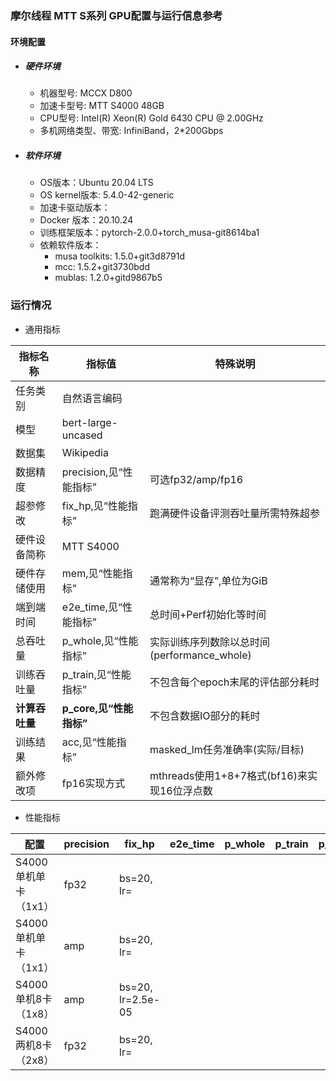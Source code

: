 ### 摩尔线程 MTT S系列 GPU配置与运行信息参考
#### 环境配置
- ##### 硬件环境
    - 机器型号: MCCX D800
    - 加速卡型号: MTT S4000 48GB
    - CPU型号: Intel(R) Xeon(R) Gold 6430 CPU @ 2.00GHz
    - 多机网络类型、带宽: InfiniBand，2*200Gbps
- ##### 软件环境
   - OS版本：Ubuntu 20.04 LTS
   - OS kernel版本: 5.4.0-42-generic
   - 加速卡驱动版本：
   - Docker 版本：20.10.24
   - 训练框架版本：pytorch-2.0.0+torch_musa-git8614ba1
   - 依赖软件版本：
     - musa toolkits: 1.5.0+git3d8791d
     - mcc: 1.5.2+git3730bdd
     - mublas: 1.2.0+gitd9867b5

### 运行情况

* 通用指标

| 指标名称       | 指标值                  | 特殊说明                              |
| -------------- | ----------------------- | ------------------------------------- |
| 任务类别       | 自然语言编码          |                                       |
| 模型           | bert-large-uncased |                                       |
| 数据集         | Wikipedia   |                                       |
| 数据精度       | precision,见“性能指标”  | 可选fp32/amp/fp16                     |
| 超参修改 | fix_hp,见“性能指标” | 跑满硬件设备评测吞吐量所需特殊超参 |
| 硬件设备简称   | MTT S4000             |                                       |
| 硬件存储使用   | mem,见“性能指标”        | 通常称为“显存”,单位为GiB              |
| 端到端时间     | e2e_time,见“性能指标”   | 总时间+Perf初始化等时间               |
| 总吞吐量       | p_whole,见“性能指标”    | 实际训练序列数除以总时间(performance_whole) |
| 训练吞吐量     | p_train,见“性能指标”    | 不包含每个epoch末尾的评估部分耗时     |
| **计算吞吐量** | **p_core,见“性能指标”** | 不包含数据IO部分的耗时      |
| 训练结果       | acc,见“性能指标”        | masked_lm任务准确率(实际/目标) |
| 额外修改项     | fp16实现方式 | mthreads使用1+8+7格式(bf16)来实现16位浮点数 |

* 性能指标

| 配置               | precision | fix_hp | e2e_time | p_whole | p_train | p_core | acc  | mem |
| ------------------ | --------- | ---- | ---- | ---- | ---- | ---- |  ---- | ---- |
| S4000单机单卡（1x1） | fp32 | bs=20, lr= |  |  |  |  |  | /48.0 |
| S4000单机单卡（1x1） | amp | bs=20, lr= |  |  |  |  |  | /48.0 |
| S4000单机8卡（1x8） | amp | bs=20, lr=2.5e-05 |  |  |     |  | 0.658/0.655| 34.2/48.0 |
| S4000两机8卡（2x8） | fp32 | bs=20, lr= |  |  |     |  | |  |


